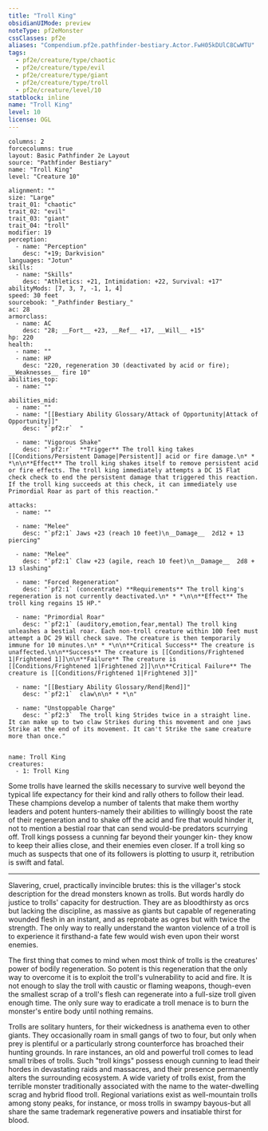 ```yaml
---
title: "Troll King"
obsidianUIMode: preview
noteType: pf2eMonster
cssClasses: pf2e
aliases: "Compendium.pf2e.pathfinder-bestiary.Actor.FwH05kDUlC8CwWTU" 
tags:
  - pf2e/creature/type/chaotic
  - pf2e/creature/type/evil
  - pf2e/creature/type/giant
  - pf2e/creature/type/troll
  - pf2e/creature/level/10
statblock: inline
name: "Troll King"
level: 10
license: OGL
---
```


```statblock
columns: 2
forcecolumns: true
layout: Basic Pathfinder 2e Layout
source: "Pathfinder Bestiary"
name: "Troll King"
level: "Creature 10"

alignment: ""
size: "Large"
trait_01: "chaotic"
trait_02: "evil"
trait_03: "giant"
trait_04: "troll"
modifier: 19
perception:
  - name: "Perception"
    desc: "+19; Darkvision"
languages: "Jotun"
skills:
  - name: "Skills"
    desc: "Athletics: +21, Intimidation: +22, Survival: +17"
abilityMods: [7, 3, 7, -1, 1, 4]
speed: 30 feet
sourcebook: "_Pathfinder Bestiary_"
ac: 28
armorclass:
  - name: AC
    desc: "28; __Fort__ +23, __Ref__ +17, __Will__ +15"
hp: 220
health:
  - name: ""
  - name: HP
    desc: "220, regeneration 30 (deactivated by acid or fire); __Weaknesses__ fire 10"
abilities_top:
  - name: ""

abilities_mid:
  - name: ""
  - name: "[[Bestiary Ability Glossary/Attack of Opportunity|Attack of Opportunity]]"
    desc: "`pf2:r`  "

  - name: "Vigorous Shake"
    desc: "`pf2:r`  **Trigger** The troll king takes [[Conditions/Persistent Damage|Persistent]] acid or fire damage.\n* * *\n\n**Effect** The troll king shakes itself to remove persistent acid or fire effects. The troll king immediately attempts a DC 15 Flat check check to end the persistent damage that triggered this reaction. If the troll king succeeds at this check, it can immediately use Primordial Roar as part of this reaction."

attacks:
  - name: ""

  - name: "Melee"
    desc: "`pf2:1` Jaws +23 (reach 10 feet)\n__Damage__  2d12 + 13 piercing"

  - name: "Melee"
    desc: "`pf2:1` Claw +23 (agile, reach 10 feet)\n__Damage__  2d8 + 13 slashing"

  - name: "Forced Regeneration"
    desc: "`pf2:1` (concentrate) **Requirements** The troll king's regeneration is not currently deactivated.\n* * *\n\n**Effect** The troll king regains 15 HP."

  - name: "Primordial Roar"
    desc: "`pf2:1` (auditory,emotion,fear,mental) The troll king unleashes a bestial roar. Each non-troll creature within 100 feet must attempt a DC 29 Will check save. The creature is then temporarily immune for 10 minutes.\n* * *\n\n**Critical Success** The creature is unaffected.\n\n**Success** The creature is [[Conditions/Frightened 1|Frightened 1]]\n\n**Failure** The creature is [[Conditions/Frightened 1|Frightened 2]]\n\n**Critical Failure** The creature is [[Conditions/Frightened 1|Frightened 3]]"

  - name: "[[Bestiary Ability Glossary/Rend|Rend]]"
    desc: "`pf2:1`  claw\n\n* * *\n"

  - name: "Unstoppable Charge"
    desc: "`pf2:3`  The troll king Strides twice in a straight line. It can make up to two claw Strikes during this movement and one jaws Strike at the end of its movement. It can't Strike the same creature more than once."
 
```

```encounter-table
name: Troll King
creatures:
  - 1: Troll King
```



Some trolls have learned the skills necessary to survive well beyond the typical life expectancy for their kind and rally others to follow their lead. These champions develop a number of talents that make them worthy leaders and potent hunters-namely their abilities to willingly boost the rate of their regeneration and to shake off the acid and fire that would hinder it, not to mention a bestial roar that can send would-be predators scurrying off. Troll kings possess a cunning far beyond their younger kin- they know to keep their allies close, and their enemies even closer. If a troll king so much as suspects that one of its followers is plotting to usurp it, retribution is swift and fatal.

* * *

Slavering, cruel, practically invincible brutes: this is the villager's stock description for the dread monsters known as trolls. But words hardly do justice to trolls' capacity for destruction. They are as bloodthirsty as orcs but lacking the discipline, as massive as giants but capable of regenerating wounded flesh in an instant, and as reprobate as ogres but with twice the strength. The only way to really understand the wanton violence of a troll is to experience it firsthand-a fate few would wish even upon their worst enemies.

The first thing that comes to mind when most think of trolls is the creatures' power of bodily regeneration. So potent is this regeneration that the only way to overcome it is to exploit the troll's vulnerability to acid and fire. It is not enough to slay the troll with caustic or flaming weapons, though-even the smallest scrap of a troll's flesh can regenerate into a full-size troll given enough time. The only sure way to eradicate a troll menace is to burn the monster's entire body until nothing remains.

Trolls are solitary hunters, for their wickedness is anathema even to other giants. They occasionally roam in small gangs of two to four, but only when prey is plentiful or a particularly strong counterforce has broached their hunting grounds. In rare instances, an old and powerful troll comes to lead small tribes of trolls. Such "troll kings" possess enough cunning to lead their hordes in devastating raids and massacres, and their presence permanently alters the surrounding ecosystem. A wide variety of trolls exist, from the terrible monster traditionally associated with the name to the water-dwelling scrag and hybrid flood troll. Regional variations exist as well-mountain trolls among stony peaks, for instance, or moss trolls in swampy bayous-but all share the same trademark regenerative powers and insatiable thirst for blood.
